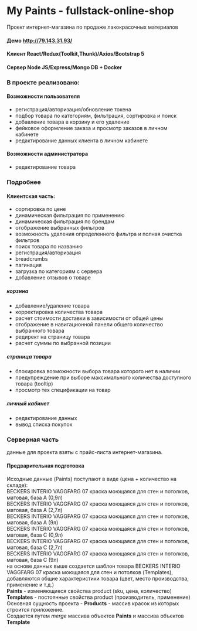 # My Paints  - fullstack-online-shop

 Проект интернет-магазина по продаже лакокрасочных материалов
 #### Демо http://79.143.31.93/
 #### Клиент React/Redux(Toolkit,Thunk)/Axios/Bootstrap 5
 #### Сервер Node JS/Express/Mongo DB + Docker
 ### В проекте реализовано:
 #### Возможности пользователя
 - регистрация/авторизация/обновление токена
 - подбор товара по категориям, фильтрация, сортировка и поиск
 - добавление товара в корзину и его удаление
 - фейковое оформление заказа и просмотр заказов в личном кабинете
 - редактирование данных клиента в личном кабинете
  #### Возможности администратора
  - редактирование товара
 ### Подробнее
 #### Клиентская часть:
 - сортировка по цене
 - динамическая фильтрация по применению
 - динамическая фильтрация по брендам
 - отображение выбранных фильтров
 - возможность удаления определенного фильтра и полная очистка фильтров
 - поиск товара по названию
 - регистрация/авторизация
 - breadcrumbs
 - пагинация
 - загрузка по категориям с сервера
 - добавление отзывов о товаре
 ##### корзина
 - добавление/удаление товара
 - корректировка количества товара
 - расчет стоимости доставки в зависимости от общей цены
 - отображение в навигационной панели общего количество выбранного товара
 - редирект на страницу товара
 - расчет суммы по выбранной позиции
 ##### страница товара
 - блокировка возможности выбора товара которого нет в наличии
 - предупреждение при выборе максимального количества доступного товара (tooltip)
 - просмотр тех спецификации на товар 
 ##### личный кабинет
 - редактирование данных
 - вывод списка покупок
### Серверная часть
данные для проекта взяты с прайс-листа интернет-магазина.
#### Предварительная подготовка
Исходные данные (Paints) поступают в виде (цена + количество на складе):  
BECKERS INTERIO VAGGFARG 07 краска моющаяся для стен и потолков, матовая, база A (0,9л)  
BECKERS INTERIO VAGGFARG 07 краска моющаяся для стен и потолков, матовая, база A (2,7л)  
BECKERS INTERIO VAGGFARG 07 краска моющаяся для стен и потолков, матовая, база A (9л)  
BECKERS INTERIO VAGGFARG 07 краска моющаяся для стен и потолков, матовая, база C (0,9л)  
BECKERS INTERIO VAGGFARG 07 краска моющаяся для стен и потолков, матовая, база C (2,7л)  
BECKERS INTERIO VAGGFARG 07 краска моющаяся для стен и потолков, матовая, база C (9л)  
на основе данных выше создается шаблон товара BECKERS INTERIO VAGGFARG 07 краска моющаяся для стен и потолков (Templates), добавляются общие характеристики товара (цвет, место производства, применение и т.д.)  
**Paints** - изменяющиеся свойства product (sku, цена, количество)  
**Templates** - постоянные свойства product (производитель, применение)  
 Основная сущность проекта - **Products** - массив красок из которых строится приложение.  
 Создается путем _merge_ массива объектов **Paints** и массива объектов **Template**



